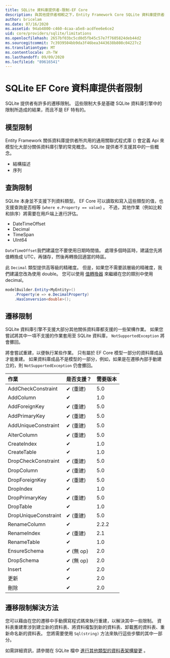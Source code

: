 ```yaml
---
title: SQLite 資料庫提供者-限制-EF Core
description: 與其他提供者相較之下，Entity Framework Core SQLite 資料庫提供者的限制
author: bricelam
ms.date: 07/16/2020
ms.assetid: 94ab4800-c460-4caa-a5e8-acdfee6e6ce2
uid: core/providers/sqlite/limitations
ms.openlocfilehash: 2657bf03bc5cd0d5fb45c57e7f7605824deb44d2
ms.sourcegitcommit: 7c3939504bb9da3f46bea3443638b808c04227c2
ms.translationtype: MT
ms.contentlocale: zh-TW
ms.lasthandoff: 09/09/2020
ms.locfileid: "89616541"
---
```

# <a name="sqlite-ef-core-database-provider-limitations"></a>SQLite EF Core 資料庫提供者限制

SQLite 提供者有許多的遷移限制。 這些限制大多是基礎 SQLite 資料庫引擎中的限制所造成的結果，而且不是 EF 特有的。

## <a name="modeling-limitations"></a>模型限制

Entity Framework 關係資料庫提供者所共用的通用關聯式程式庫 () 會定義 Api 來模型化大部分關係資料庫引擎的常見概念。 SQLite 提供者不支援其中的一些概念。

* 結構描述
* 序列

## <a name="query-limitations"></a>查詢限制

SQLite 本身並不支援下列資料類型。 EF Core 可以讀取和寫入這些類型的值，也支援查詢是否相等 (`where e.Property == value`) 。 不過，其他作業（例如比較和排序）將需要在用戶端上進行評估。

* DateTimeOffset
* Decimal
* TimeSpan
* UInt64

`DateTimeOffset`我們建議您不要使用日期時間值。 處理多個時區時，建議您先將值轉換成 UTC，再儲存，然後再轉換回適當的時區。

此 `Decimal` 類型提供高等級的精確度。 但是，如果您不需要該層級的精確度，我們建議您改為使用 double。 您可以使用 [值轉換器](xref:core/modeling/value-conversions) 來繼續在您的類別中使用 decimal。

``` csharp
modelBuilder.Entity<MyEntity>()
    .Property(e => e.DecimalProperty)
    .HasConversion<double>();
```

## <a name="migrations-limitations"></a>遷移限制

SQLite 資料庫引擎不支援大部分其他關係資料庫都支援的一些架構作業。 如果您嘗試將其中一項不支援的作業套用至 SQLite 資料庫， `NotSupportedException` 將會擲回。

將會嘗試重建，以便執行某些作業。 只有屬於 EF Core 模型一部分的資料庫成品才能重建。 如果資料庫成品不是模型的一部分，例如，如果是在遷移內部手動建立的，則 `NotSupportedException` 仍會擲回。

| 作業            | 是否支援？  | 需要版本 |
|:---------------------|:------------|:-----------------|
| AddCheckConstraint   | ✔ (重建)  | 5.0              |
| AddColumn            | ✔           | 1.0              |
| AddForeignKey        | ✔ (重建)  | 5.0              |
| AddPrimaryKey        | ✔ (重建)  | 5.0              |
| AddUniqueConstraint  | ✔ (重建)  | 5.0              |
| AlterColumn          | ✔ (重建)  | 5.0              |
| CreateIndex          | ✔           | 1.0              |
| CreateTable          | ✔           | 1.0              |
| DropCheckConstraint  | ✔ (重建)  | 5.0              |
| DropColumn           | ✔ (重建)  | 5.0              |
| DropForeignKey       | ✔ (重建)  | 5.0              |
| DropIndex            | ✔           | 1.0              |
| DropPrimaryKey       | ✔ (重建)  | 5.0              |
| DropTable            | ✔           | 1.0              |
| DropUniqueConstraint | ✔ (重建)  | 5.0              |
| RenameColumn         | ✔           | 2.2.2            |
| RenameIndex          | ✔ (重建)  | 2.1              |
| RenameTable          | ✔           | 1.0              |
| EnsureSchema         | ✔ (無 op)    | 2.0              |
| DropSchema           | ✔ (無 op)    | 2.0              |
| Insert               | ✔           | 2.0              |
| 更新               | ✔           | 2.0              |
| 刪除               | ✔           | 2.0              |

## <a name="migrations-limitations-workaround"></a>遷移限制解決方法

您可以藉由在您的遷移中手動撰寫程式碼來執行重建，以解決其中一些限制。 資料表重建牽涉到建立新的資料表、將資料複製到新的資料表、卸載舊的資料表、重新命名新的資料表。 您將需要使用 `Sql(string)` 方法來執行這些步驟的其中一部分。

如需詳細資訊，請參閱在 SQLite 檔中 [進行其他類型的資料表架構變更](https://sqlite.org/lang_altertable.html#otheralter) 。
